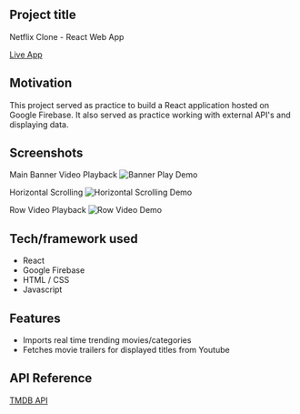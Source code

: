## Project title

Netflix Clone - React Web App

[Live App](https://netflix-clone-60fb2.web.app/)

## Motivation

This project served as practice to build a React application hosted on Google Firebase. It also served as practice working with external API's and displaying data.

## Screenshots

Main Banner Video Playback
![Banner Play Demo](demo/banner_play.gif)

Horizontal Scrolling
![Horizontal Scrolling Demo](demo/sideways_scroll.gif)

Row Video Playback
![Row Video Demo](demo/row_play.gif)

## Tech/framework used

- React
- Google Firebase
- HTML / CSS
- Javascript

## Features

- Imports real time trending movies/categories
- Fetches movie trailers for displayed titles from Youtube

## API Reference

[TMDB API](https://developers.themoviedb.org/3/getting-started/introduction)
